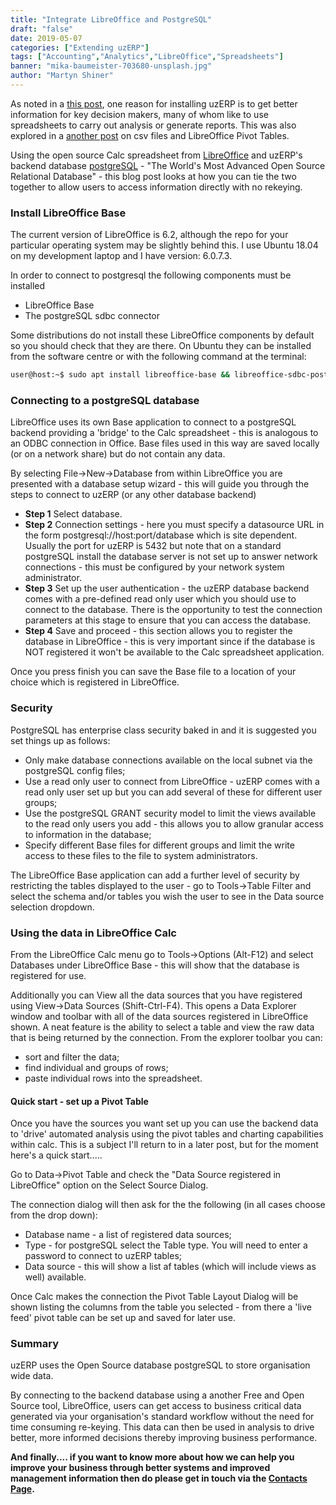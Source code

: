 ```yaml
---
title: "Integrate LibreOffice and PostgreSQL"
draft: "false"
date: 2019-05-07
categories: ["Extending uzERP"]
tags: ["Accounting","Analytics","LibreOffice","Spreadsheets"]
banner: "mika-baumeister-703680-unsplash.jpg"
author: "Martyn Shiner"
---
```

As noted in a [this post](/blog/2019/03/18/management_information/), one reason for installing uzERP is to get better information for key decision makers, many of whom like to use spreadsheets to carry out analysis or generate reports. This was also explored in a [another post](/blog/2019/05/01/libreoffice_pivot/) on csv files and LibreOffice Pivot Tables.
<!--more-->
Using the open source Calc spreadsheet from [LibreOffice](https://www.libreoffice.org/) and uzERP's backend database [postgreSQL](https://www.postgresql.org/) - "The World's Most Advanced Open Source Relational Database" - this blog post looks at how you can tie the two together to allow users to access information directly with no rekeying.

### Install LibreOffice Base

The current version of LibreOffice is 6.2, although the repo for your particular operating system may be slightly behind this. I use Ubuntu 18.04 on my development laptop and I have version: 6.0.7.3.

In order to connect to postgresql the following components must be installed

* LibreOffice Base
* The postgreSQL sdbc connector

Some distributions do not install these LibreOffice components by default so you should check that they are there. On Ubuntu they can be installed from the software centre or with the following command at the terminal:

```bash
user@host:~$ sudo apt install libreoffice-base && libreoffice-sdbc-postgresql
```

### Connecting to a postgreSQL database

LibreOffice uses its own Base application to connect to a postgreSQL backend providing a 'bridge' to the Calc spreadsheet - this is analogous to an ODBC connection in Office. Base files used in this way are saved locally (or on a network share) but do not contain any data.

By selecting File->New->Database from within LibreOffice you are presented with a database setup wizard - this will guide you through the steps to connect to uzERP (or any other database backend)

* __Step 1__ Select database.
* __Step 2__ Connection settings - here you must specify a datasource URL in the form postgresql://host:port/database which is site dependent. Usually the port for uzERP is 5432 but note that on a standard postgreSQL install the database server is not set up to answer network connections - this must be configured by your network system administrator.
* __Step 3__ Set up the user authentication - the uzERP database backend comes with a pre-defined read only user which you should use to connect to the database. There is the opportunity to test the connection parameters at this stage to ensure that you can access the database.
* __Step 4__ Save and proceed - this section allows you to register the database in LibreOffice - this is very important since if the database is NOT registered it won't be available to the Calc spreadsheet application.

Once you press finish you can save the Base file to a location of your choice which is registered in LibreOffice.

### Security

PostgreSQL has enterprise class security baked in and it is suggested you set things up as follows:

* Only make database connections available on the local subnet via the postgreSQL config files;
* Use a read only user to connect from LibreOffice - uzERP comes with a read only user set up but you can add several of these for different user groups;
* Use the postgreSQL GRANT security model to limit the views available to the read only users you add - this allows you to allow granular access to information in the database;
* Specify different Base files for different groups and limit the write access to these files to the file to system administrators.

The LibreOffice Base application can add a further level of security by restricting the tables displayed to the user - go to Tools->Table Filter and select the schema and/or tables you wish the user to see in the Data source selection dropdown.

### Using the data in LibreOffice Calc

From the LibreOffice Calc menu go to Tools->Options (Alt-F12) and select Databases under LibreOffice Base - this will show that the database is registered for use.

Additionally you can View all the data sources that you have registered using View->Data Sources (Shift-Ctrl-F4). This opens a Data Explorer window and toolbar with all of the data sources registered in LibreOffice shown. A neat feature is the ability to select a table and view the raw data that is being returned by the connection. From the explorer toolbar you can:

* sort and filter the data;
* find individual and groups of rows;
* paste individual rows into the spreadsheet.

#### Quick start - set up a Pivot Table

Once you have the sources you want set up you can use the backend data to 'drive' automated analysis using the pivot tables and charting capabilities within calc. This is a subject I'll return to in a later post, but for the moment here's a quick start.....

Go to Data->Pivot Table and check the "Data Source registered in LibreOffice" option on the Select Source Dialog.

The connection dialog will then ask for the the following (in all cases choose from the drop down):

* Database name - a list of registered data sources;
* Type - for postgreSQL select the Table type. You will need to enter a password to connect to uzERP tables;
* Data source - this will show a list af tables (which will include views as well) available.

Once Calc makes the connection the Pivot Table Layout Dialog will be shown listing the columns from the table you selected - from there a 'live feed' pivot table can be set up and saved for later use.

### Summary

uzERP uses the Open Source database postgreSQL to store organisation wide data.

By connecting to the backend database using a another Free and Open Source tool, LibreOffice, users can get access to business critical data generated via your organisation's standard workflow without the need for time consuming re-keying. This data can then be used in analysis to drive better, more informed decisions thereby improving business performance.

__And finally.... if you want to know more about how we can help you improve your business through better systems and improved management information then do please get in touch via the [Contacts Page](/contact/).__